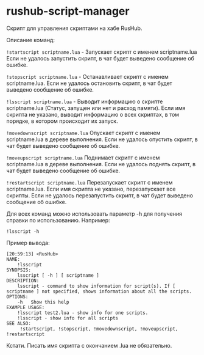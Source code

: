# rushub-script-manager
Cкрипт для управления скриптами на хабе RusHub.


Описание команд:

`!startscript scriptname.lua` - Запускает скрипт с именем scriptname.lua Если не удалось запустить скрипт, в чат будет выведено сообщение об ошибке.

`!stopscript scriptname.lua` - Останавливает скрипт с именем scriptname.lua. Если не удалось остановить скрипт, в чат будет выведено сообщение об ошибке.

`!lsscript scriptname.lua` - Выводит информацию о скрипте scriptname.lua (Статус, запущен или нет и расход памяти). Если имя скрипта не указано, выводит информацию о всех скриптах, в том порядке, в котором происходит их запуск.

`!movedownscript scriptname.lua` Опускает скрипт с именем scriptname.lua в дереве выполнения. Если не удалось опустить скрипт, в чат будет выведено сообщение об ошибке.

`!moveupscript scriptname.lua` Поднимает скрипт с именем scriptname.lua в дереве выполнения. Если не удалось поднять скрипт, в чат будет выведено сообщение об ошибке.

`!restartscript scriptname.lua` Перезапускает скрипт с именем scriptname.lua. Если имя скрипта не указано, перезапускает все скрипты. Если не удалось перезапустить скрипт, в чат будет выведено сообщение об ошибке.

Для всех команд можно использовать параметр -h для получения справки по использованию. Например:

`!lsscript -h`

Пример вывода:
```
[20:59:13] <RusHub> 
NAME:
    !lsscript
SYNOPSIS:
    lsscript [ -h ] [ scriptname ]
DESCRIPTION:
    lsscript - command to show information for script(s). If [ scriptname ] not specified, shows information about all the scripts.
OPTIONS:
    -h   Show this help
EXAMPLE USAGE:
    !lsscript test2.lua - show info for one scripts.
    !lsscript - show info for all scripts
SEE ALSO:
     !startscript, !stopscript, !movedownscript, !moveupscript, !restartscript
```
Кстати. Писать имя скрипта с окончанием .lua не обязательно.
